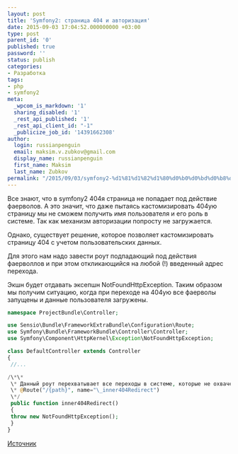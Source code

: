 ```yaml
---
layout: post
title: 'Symfony2: страница 404 и авторизация'
date: 2015-09-03 17:04:52.000000000 +03:00
type: post
parent_id: '0'
published: true
password: ''
status: publish
categories:
- Разработка
tags:
- php
- symfony2
meta:
  _wpcom_is_markdown: '1'
  sharing_disabled: '1'
  _rest_api_published: '1'
  _rest_api_client_id: "-1"
  _publicize_job_id: '14391662308'
author:
  login: russianpenguin
  email: maksim.v.zubkov@gmail.com
  display_name: russianpenguin
  first_name: Maksim
  last_name: Zubkov
permalink: "/2015/09/03/symfony2-%d1%81%d1%82%d1%80%d0%b0%d0%bd%d0%b8%d1%86%d0%b0-404-%d0%b8-%d0%b0%d0%b2%d1%82%d0%be%d1%80%d0%b8%d0%b7%d0%b0%d1%86%d0%b8%d1%8f/"
---
```

Все знают, что в symfony2 404я страница не попадает под действие фаерволов. А это значит, что даже пытаясь кастомизировать 404ую страницу мы не сможем получить имя пользователя и его роль в системе. Так как механизм авторизации попросту не загружается.

Однако, существует решение, которое позволяет кастомизировать страницу 404 с учетом пользовательских данных.

Для этого нам надо завести роут подпадающий под действия фаерволлов и при этом откликающийся на любой (!) введенный адрес перехода.

Экшн будет отдавать эксепшн NotFoundHttpException. Таким образом мы получим ситуацию, когда при переходе на 404ую все фаерволы запущены и данные пользователя загружены.

```php
namespace ProjectBundle\Controller;

use Sensio\Bundle\FrameworkExtraBundle\Configuration\Route;  
use Symfony\Bundle\FrameworkBundle\Controller\Controller;  
use Symfony\Component\HttpKernel\Exception\NotFoundHttpException;

class DefaultController extends Controller  
{  
 //...

/\*\*  
 \* Данный роут перехватывает все переходы в системе, которые не охвачены другими роутами.  
 \* @Route("/{path}", name="\_inner404Redirect")  
 \*/  
 public function inner404Redirect()  
 {  
 throw new NotFoundHttpException();  
 }  
}
```

[Источник](https://github.com/symfony/symfony/issues/8414)

